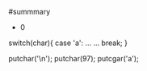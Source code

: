 #summmary

- 0

switch(char){
case 'a':
      ... ...
      break;
}

putchar('\n');
putchar(97);
putcgar('a');


